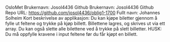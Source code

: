 OsloMet Brukernavn: Josol4436
Github Brukernavn: Josol4436
Github Repo URL: https://github.com/josol4436/oblig1-1700
Fullt navn: Johannes Solheim
Kort beskrivelse av applikasjon: Du kan kjøpe biletter gjennom å fylle ut feltene og trykke på kjøp billett. Billettene lagres, og skrives ut via ett array.
                                  Du kan også slette alle bilettene ved å trykke på slett billetter. HUSK: Du må oppfylle kravene i input feltene før du får kjøpt en billett.
